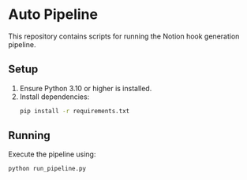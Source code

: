 # Auto Pipeline

This repository contains scripts for running the Notion hook generation pipeline.

## Setup

1. Ensure Python 3.10 or higher is installed.
2. Install dependencies:
   ```bash
   pip install -r requirements.txt
   ```

## Running

Execute the pipeline using:
```bash
python run_pipeline.py
```
